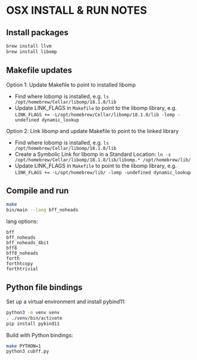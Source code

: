 # OSX INSTALL & RUN NOTES

## Install packages

```bash
brew install llvm
brew install libomp
```

## Makefile updates

Option 1: Update Makefile to point to installed libomp

- Find where lobomp is installed, e.g. `ls /opt/homebrew/Cellar/libomp/18.1.8/lib`
- Update LINK_FLAGS in `Makefile` to point to the libomp library, e.g. `LINK_FLAGS += -L/opt/homebrew/Cellar/libomp/18.1.8/lib -lomp -undefined dynamic_lookup`

Option 2: Link libomp and update Makefile to point to the linked library

- Find where lobomp is installed, e.g. `ls /opt/homebrew/Cellar/libomp/18.1.8/lib`
- Create a Symbolic Link for libomp in a Standard Location: `ln -s /opt/homebrew/Cellar/libomp/18.1.8/lib/libomp.* /opt/homebrew/lib/`
- Update LINK_FLAGS in `Makefile` to point to the libomp library, e.g. `LINK_FLAGS += -L/opt/homebrew/lib/ -lomp -undefined dynamic_lookup`

## Compile and run

```bash
make
bin/main --lang bff_noheads
```

lang options:

```
bff
bff_noheads
bff_noheads_4bit
bff8
bff8_noheads
forth
forthtcopy
forthtrivial
```

## Python file bindings

Set up a virtual environment and install pybind11:

```bash
python3 -m venv venv
. ./venv/bin/activate
pip install pybind11
```

Build with Python bindings:

```bash
make PYTHON=1
python3 cubff.py
```
